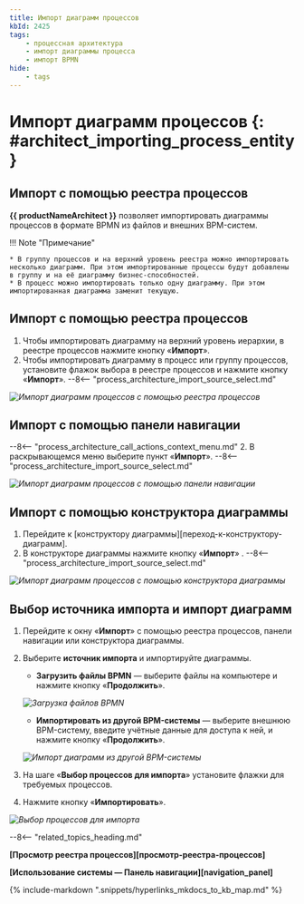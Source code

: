 ```yaml
---
title: Импорт диаграмм процессов
kbId: 2425
tags:
    - процессная архитектура
    - импорт диаграммы процесса
    - импорт BPMN
hide:
    - tags
---
```


# Импорт диаграмм процессов {: #architect_importing_process_entity}

## Импорт с помощью реестра процессов

**{{ productNameArchitect }}** позволяет импортировать диаграммы процессов в формате BPMN из файлов и внешних BPM-систем.

!!! Note "Примечание"

    * В группу процессов и на верхний уровень реестра можно импортировать несколько диаграмм. При этом импортированные процессы будут добавлены в группу и на её диаграмму бизнес-способностей.
    * В процесс можно импортировать только одну диаграмму. При этом импортированная диаграмма заменит текущую.

## Импорт с помощью реестра процессов

1. Чтобы импортировать диаграмму на верхний уровень иерархии, в реестре процессов нажмите кнопку «**Импорт**».
2. Чтобы импортировать диаграмму в процесс или группу процессов, установите флажок выбора в реестре процессов и нажмите кнопку «**Импорт**».
--8<-- "process_architecture_import_source_select.md"

*![Импорт диаграмм процессов с помощью реестра процессов](process_architecture_modelling_import_diagram_from_registry.png)*

## Импорт с помощью панели навигации

--8<-- "process_architecture_call_actions_context_menu.md"
2. В раскрывающемся меню выберите пункт «**Импорт**».
--8<-- "process_architecture_import_source_select.md"

*![Импорт диаграмм процессов с помощью панели навигации](process_architecture_modeling_import_diagram_from_navigation.png)*

## Импорт с помощью конструктора диаграммы

1. Перейдите к [конструктору диаграммы][переход-к-конструктору-диаграмм].
2. В конструкторе диаграммы нажмите кнопку «**Импорт**» <i class="fa-light fa-arrow-down-to-bracket"></i>.
--8<-- "process_architecture_import_source_select.md"

*![Импорт диаграмм процессов с помощью конструктора диаграммы](importing_process_entity_import_diagram_from_designer.png)*

## Выбор источника импорта и импорт диаграмм

1. Перейдите к окну «**Импорт**» с помощью реестра процессов, панели навигации или конструктора диаграммы.
2. Выберите **источник импорта** и импортируйте диаграммы.

    * **Загрузить файлы BPMN** — выберите файлы на компьютере и нажмите кнопку «**Продолжить**».

    *![Загрузка файлов BPMN](importing_process_entity_from_files.png)*

    * **Импортировать из другой BPM-системы** — выберите внешнюю BPM-систему, введите учётные данные для доступа к ней, и нажмите кнопку «**Продолжить**».

    *![Импорт диаграмм из другой BPM-системы](importing_process_entity_from_BPMS.png)*

3. На шаге «**Выбор процессов для импорта**» установите флажки для требуемых процессов.
4. Нажмите кнопку «**Импортировать**».

*![Выбор процессов для импорта](importing_process_entity_select_processes.png)*

--8<-- "related_topics_heading.md"

**[Просмотр реестра процессов][просмотр-реестра-процессов]**

**[Использование системы — Панель навигации][navigation_panel]**

{% include-markdown ".snippets/hyperlinks_mkdocs_to_kb_map.md" %}
